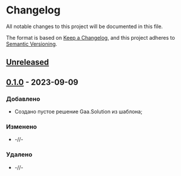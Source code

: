 # Changelog
All notable changes to this project will be documented in this file.

The format is based on [Keep a Changelog](https://keepachangelog.com/en/1.0.0/),
and this project adheres to [Semantic Versioning](https://semver.org/spec/v2.0.0.html).

## [Unreleased]

## [0.1.0] - 2023-09-09
### Добавлено
- Создано пустое решение Gaa.Solution из шаблона;

### Изменено
- -//-

### Удалено
- -//-

[Unreleased]: https://github.com/g-aa/
[0.1.0]: https://github.com/g-aa/